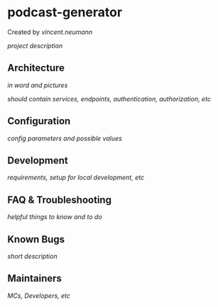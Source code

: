 # podcast-generator

Created by _vincent.neumann_

_project description_

## Architecture

_in word and pictures_

_should contain services, endpoints, authentication, authorization, etc_

## Configuration

_config parameters and possible values_

## Development

_requirements, setup for local development, etc_

## FAQ & Troubleshooting

_helpful things to know and to do_

## Known Bugs

_short description_

## Maintainers

_MCs,  Developers, etc_


